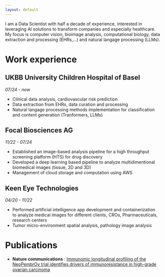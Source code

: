 ```yaml
---
layout: default
---
```


I am a Data Scientist with half a decade of experience, interested in leveraging AI solutions to transform companies and especially healthcare. 
My focus is computer vision, bioimage analysis, computational biology, data extraction and processing (EHRs,...) and natural langage processing (LLMs). 


# Work experience


## UKBB University Children Hospital of Basel
*07/24 - now* 
- Clinical data analysis, cardiovascular risk prediction<br>
- Data extraction from EHRs, data curation and processing<br>
- Natural langage processing methods implementation for classification and content generation (Tranformers, LLMs)


## Focal Biosciences AG 
*11/22 - 07/24*
- Established an image-based analysis pipeline for a high throughput screening platform (HTS) for drug discovery<br>
- Developed a deep learning based pipeline to analyze multidimentional biomedical images (tissue, 2D and 3D)<br>
- Management of cloud storage and computation using AWS


## Keen Eye Technologies
*04/20 - 11/22*
- Performed artificial intelligence app development and containerization to analyze medical images for different clients, CROs, Pharmaceuticals, research centers<br>
- Tumor micro-environment spatial analysis, pathology image analysis



# Publications
- **Nature communications** : [Immunomic longitudinal profiling of the NeoPembrOv trial identifies drivers of immunoresistance in high-grade ovarian carcinoma](https://www.nature.com/articles/s41467-024-47000-5)

